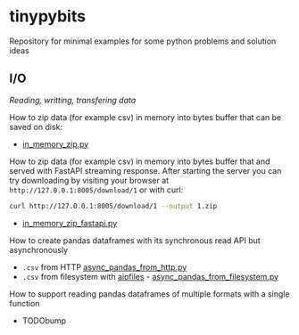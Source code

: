 # tinypybits
Repository for minimal examples for some python problems and solution ideas

## I/O
_Reading, writting, transfering data_

How to zip data (for example csv) in memory into bytes buffer that can be saved on disk:
- [in_memory_zip.py](/io/in_memory_zip.py)

How to zip data (for example csv) in memory into bytes buffer that and served with FastAPI streaming response. After starting the server you can try downloading by visiting your browser at `http://127.0.0.1:8005/download/1` or with curl:
```bash
curl http://127.0.0.1:8005/download/1 --output 1.zip
```

- [in_memory_zip_fastapi.py](/io/in_memory_zip_fastapi.py)

How to create pandas dataframes with its synchronous read API but asynchronously
- `.csv` from HTTP [async_pandas_from_http.py](/io/async_pandas_from_http.py)
- `.csv` from filesystem with [aiofiles](https://github.com/Tinche/aiofiles) -  [async_pandas_from_filesystem.py](/io/async_pandas_from_filesystem.py)

How to support reading pandas dataframes of multiple formats with a single function
- TODObump

